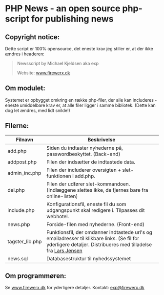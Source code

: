 # PHP News - an open source php-script for publishing news

## Copyright notice:
Dette script er 100% opensource, det eneste krav jeg stiller er, at der ikke ændres i headeren:

> Newsscript by Michael Kjeldsen aka exp
> 
> Website: www.firewerx.dk

## Om modulet:
Systemet er opbygget omkring en række php-filer, der alle kan includeres - eneste umiddelbare krav er, at alle filer ligger i samme bibliotek. (Dette kan dog let ændres, med lidt snilde!)

## Filerne:
Filnavn|Beskrivelse
-------|-----------
add.php|Siden du indtaster nyhederne på, passwordbeskyttet. (Back-end)
addpost.php|Filen der indsætter de indtastede data.
admin_inc.php|Filen der includerer oversigten + slet-funktionen i add.php.
del.php|Filen der udfører slet-kommandoen. (Indlæggene slettes ikke, de fjernes bare fra online-listen)
include.php|Konfigurationsfil, eneste fil du som udgangspunkt skal redigere i. Tilpasses dit webhotel.
news.php|Forside-filen med nyhederne. (Front-end)
tagster_lib.php|Funktionsfil, der omdanner indtastede url's og emailadresser til klikbare links. (Se fil for yderligere detaljer. Distribueres med tilladelse fra [Lars Jensen]([www.ljweb.biz)
news.sql|Databasestruktur til nyhedssystemet

## Om programmøren:
Se www.firewerx.dk for yderligere detaljer.
Kontakt: exp@firewerx.dk
